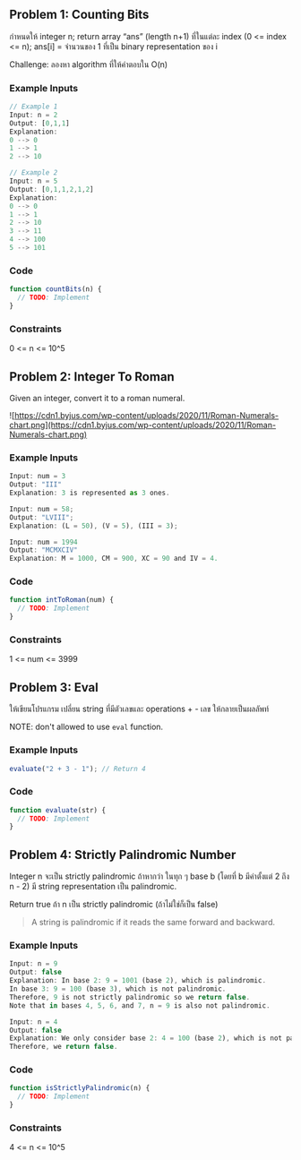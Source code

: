 ## Problem 1: Counting Bits

กำหนดให้ integer n; return array “ans” (length n+1) ที่ในแต่ละ index (0 <= index <= n); ans[i] = จำนวนของ 1 ที่เป็น binary representation ของ i

Challenge: ลองหา algorithm ที่ให้คำตอบใน O(n)

### Example Inputs

```js
// Example 1
Input: n = 2
Output: [0,1,1]
Explanation:
0 --> 0
1 --> 1
2 --> 10
```

```js
// Example 2
Input: n = 5
Output: [0,1,1,2,1,2]
Explanation:
0 --> 0
1 --> 1
2 --> 10
3 --> 11
4 --> 100
5 --> 101
```

### Code

```js
function countBits(n) {
  // TODO: Implement
}
```

### Constraints

0 <= n <= 10^5

## Problem 2: Integer To Roman

Given an integer, convert it to a roman numeral.

![https://cdn1.byjus.com/wp-content/uploads/2020/11/Roman-Numerals-chart.png](https://cdn1.byjus.com/wp-content/uploads/2020/11/Roman-Numerals-chart.png)

### Example Inputs

```js
Input: num = 3
Output: "III"
Explanation: 3 is represented as 3 ones.
```

```js
Input: num = 58;
Output: "LVIII";
Explanation: (L = 50), (V = 5), (III = 3);
```

```js
Input: num = 1994
Output: "MCMXCIV"
Explanation: M = 1000, CM = 900, XC = 90 and IV = 4.
```

### Code

```js
function intToRoman(num) {
  // TODO: Implement
}
```

### Constraints

1 <= num <= 3999

## Problem 3: Eval

ให้เขียนโปรแกรม เปลี่ยน string ที่มีตัวเลขและ operations + - เลข ให้กลายเป็นผลลัพท์

NOTE: don't allowed to use `eval` function.

### Example Inputs

```js
evaluate("2 + 3 - 1"); // Return 4
```

### Code

```js
function evaluate(str) {
  // TODO: Implement
}
```

## Problem 4: Strictly Palindromic Number

Integer n จะเป็น strictly palindromic ถ้าหากว่า ในทุก ๆ base b (โดยที่ b มีค่าตั้งแต่ 2 ถึง n - 2) มี string representation เป็น palindromic.

Return true ถ้า n เป็น strictly palindromic (ถ้าไม่ใช่ก็เป็น false)

> A string is palindromic if it reads the same forward and backward.

### Example Inputs

```js
Input: n = 9
Output: false
Explanation: In base 2: 9 = 1001 (base 2), which is palindromic.
In base 3: 9 = 100 (base 3), which is not palindromic.
Therefore, 9 is not strictly palindromic so we return false.
Note that in bases 4, 5, 6, and 7, n = 9 is also not palindromic.
```

```js
Input: n = 4
Output: false
Explanation: We only consider base 2: 4 = 100 (base 2), which is not palindromic.
Therefore, we return false.
```

### Code

```js
function isStrictlyPalindromic(n) {
  // TODO: Implement
}
```

### Constraints

4 <= n <= 10^5

